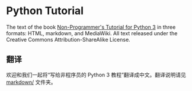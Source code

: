 # Python Tutorial

The text of
the book [Non-Programmer's Tutorial for Python 3](https://en.wikibooks.org/wiki/Non-Programmer%27s_Tutorial_for_Python_3)
in three formats: HTML, markdown, and MediaWiki.
All text released under the Creative Commons Attribution-ShareAlike License.


## 翻译

欢迎和我们一起将“写给非程序员的 Python 3 教程”翻译成中文。翻译说明请见 [markdown/](python-tutorial/tree/master/markdown) 文件夹。
